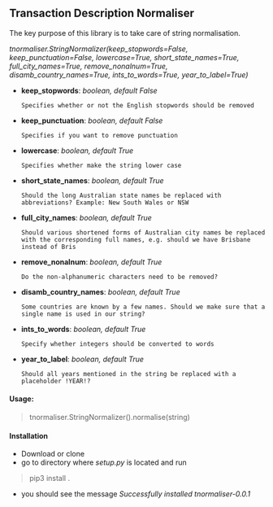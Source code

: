 ## Transaction Description Normaliser
The key purpose of this library is to take care of string normalisation.
 
*tnormaliser.StringNormalizer(keep_stopwords=False, keep_punctuation=False, lowercase=True, short_state_names=True, full_city_names=True, remove_nonalnum=True, disamb_country_names=True, ints_to_words=True, year_to_label=True)*

* **keep_stopwords**: *boolean, default False*

    ```Specifies whether or not the English stopwords should be removed```
* **keep_punctuation**: *boolean, default False*

    ```Specifies if you want to remove punctuation```
    
* **lowercase**: *boolean, default True*

    ```Specifies whether make the string lower case```
* **short_state_names**: *boolean, default True*
	
	```Should the long Australian state names be replaced with abbreviations? Example: New South Wales or NSW```
	
* **full_city_names**: *boolean, default True*

	```Should various shortened forms of Australian city names be replaced with the corresponding full names, e.g. should we have Brisbane instead of Bris```
	
* **remove_nonalnum**: *boolean, default True*

	```Do the non-alphanumeric characters need to be removed?```
	
* **disamb_country_names**: *boolean, default True*

	```Some countries are known by a few names. Should we make sure that a single name is used in our string?```
	
* **ints_to_words**: *boolean, default True*

	```Specify whether integers should be converted to words```
	
* **year_to_label**: *boolean, default True*

	```Should all years mentioned in the string be replaced with a placeholder !YEAR!?```
	
#### Usage: 
> tnormaliser.StringNormalizer().normalise(string)

#### Installation
* Download or clone
* go to directory where *setup.py* is located and run
> pip3 install .
* you should see the message *Successfully installed tnormaliser-0.0.1*
	